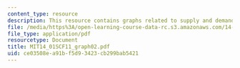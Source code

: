 ```yaml
---
content_type: resource
description: This resource contains graphs related to supply and demand.
file: /media/https%3A/open-learning-course-data-rc.s3.amazonaws.com/14-01sc-principles-of-microeconomics-fall-2011/ce03508ea91bf5d93423cb299bab5421_MIT14_01SCF11_graph02.pdf
file_type: application/pdf
resourcetype: Document
title: MIT14_01SCF11_graph02.pdf
uid: ce03508e-a91b-f5d9-3423-cb299bab5421
---
```

